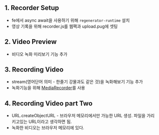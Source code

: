 ## 1. Recorder Setup
* fe에서 async await을 사용하기 위해 `regenerator-runtime` 설치
* 영상 기록을 위해 recorder.js를 웹팩과 upload.pug에 셋팅

## 2. Video Preview
* 비디오 녹화 미리보기 기능 추가

## 3. Recording Video
* stream(영어단어 의미 - 한줄기 강물과도 같은 것)을 녹화해보기 기능 추가
* 녹화기능을 위해 [MediaRecorder](https://developer.mozilla.org/en-US/docs/Web/API/MediaRecorder)를 사용

## 4. Recording Video part Two
* URL.createObjectURL - 브라우저 메모리에서만 가능한 URL 생성. 파일을 가리키고있는 URL이라고 생각하면 됨.
* 녹화한 비디오는 브라우저 메모리에 있다.

